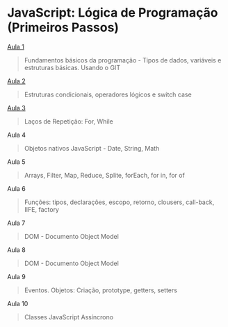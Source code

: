 # JavaScript: Lógica de Programação (Primeiros Passos)

[Aula 1](https://github.com/marcelobarbieri/js_logica/tree/main/logica-de-programacao/aula01)

> Fundamentos básicos da programação - Tipos de dados, variáveis e estruturas básicas. Usando o GIT

[Aula 2](https://github.com/marcelobarbieri/js_logica/tree/main/logica-de-programacao/aula02)

> Estruturas condicionais, operadores lógicos e switch case

[Aula 3](https://github.com/marcelobarbieri/fiap_frontendspecialist/tree/main/logica-de-programacao/aula03)

> Laços de Repetição: For, While

Aula 4

> Objetos nativos JavaScript - Date, String, Math

Aula 5

> Arrays, Filter, Map, Reduce, Splite, forEach, for in, for of

Aula 6

> Funções: tipos, declarações, escopo, retorno, clousers, call-back, IIFE, factory

Aula 7

> DOM - Documento Object Model

Aula 8

> DOM - Documento Object Model

Aula 9

> Eventos. Objetos: Criação, prototype, getters, setters

Aula 10

> Classes JavaScript Assíncrono

